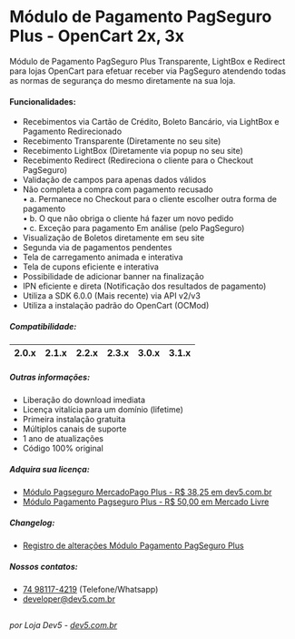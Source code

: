 # Módulo de Pagamento PagSeguro Plus - OpenCart 2x, 3x
Módulo de Pagamento PagSeguro Plus Transparente, LightBox e Redirect para lojas OpenCart para efetuar receber via PagSeguro atendendo todas as normas de segurança do mesmo diretamente na sua loja.

#### Funcionalidades:
- Recebimentos via Cartão de Crédito, Boleto Bancário, via LightBox e Pagamento Redirecionado
- Recebimento Transparente (Diretamente no seu site)
- Recebimento LightBox (Diretamente via popup no seu site)
- Recebimento Redirect (Redireciona o cliente para o Checkout PagSeguro)
- Validação de campos para apenas dados válidos
- Não completa a compra com pagamento recusado\
• a. Permanece no Checkout para o cliente escolher outra forma de pagamento\
• b. O que não obriga o cliente há fazer um novo pedido\
• c. Exceção para pagamento Em análise (pelo PagSeguro)
- Visualização de Boletos diretamente em seu site
- Segunda via de pagamentos pendentes
- Tela de carregamento animada e interativa
- Tela de cupons eficiente e interativa
- Possibilidade de adicionar banner na finalização
- IPN eficiente e direta (Notificação dos resultados de pagamento)
- Utiliza a SDK 6.0.0 (Mais recente) via API v2/v3
- Utiliza a instalação padrão do OpenCart (OCMod)

##### Compatibilidade:
|2.0.x|2.1.x|2.2.x|2.3.x|3.0.x|3.1.x|
|-|-|-|-|-|-|

##### Outras informações:
- Liberação do download imediata
- Licença vitalícia para um domínio (lifetime)
- Primeira instalação gratuita
- Múltiplos canais de suporte
- 1 ano de atualizações
- Código 100% original

##### Adquira sua licença:
- [Módulo Pagseguro MercadoPago Plus - R$ 38,25 em dev5.com.br](https://dev5.com.br/opencart/pagamentos/pagseguro)
- [Módulo Pagamento Pagseguro Plus - R$ 50,00 em Mercado Livre](https://produto.mercadolivre.com.br/MLB-1599301079-modulo-pagamento-pagseguro-plus-opencart-2x-3x-dev5-_JM)

##### Changelog:
- [Registro de alterações Módulo Pagamento PagSeguro Plus](https://dev5.com.br/opencart/pagamentos/pagseguro#changelog)

##### Nossos contatos:
- [74 98117-4219](https://api.whatsapp.com/send?phone=5574981174219) (Telefone/Whatsapp)
- [developer@dev5.com.br](mailto:developer@dev5.com.br)
##
###### por Loja Dev5 - [dev5.com.br](https://dev5.com.br)